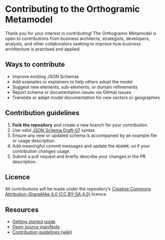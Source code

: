 # Contributing to the Orthogramic Metamodel

Thank you for your interest in contributing! The Orthogramic Metamodel is open to contributions from business architects, strategists, developers, analysts, and other collaborators seeking to improve how business architecture is practised and applied.

## Ways to contribute

- Improve existing JSON Schemas  
- Add examples or explainers to help others adopt the model  
- Suggest new elements, sub-elements, or domain refinements  
- Report schema or documentation issues via GitHub issues  
- Translate or adapt model documentation for new sectors or geographies  

## Contribution guidelines

1. **Fork the repository** and create a new branch for your contribution.
2. Use valid [JSON Schema Draft-07](http://json-schema.org/draft-07/schema) syntax.
3. Ensure any new or updated schema is accompanied by an example file or usage description.
4. Add meaningful commit messages and update the `README.md` if your contribution changes usage.
5. Submit a pull request and briefly describe your changes in the PR description.

## Licence

All contributions will be made under the repository’s [Creative Commons Attribution-ShareAlike 4.0 (CC BY-SA 4.0)](https://creativecommons.org/licenses/by-sa/4.0/) licence.

## Resources

- [Getting started guide](https://orthogramic.atlassian.net/wiki/spaces/OM/pages/290914392)
- [Open source manifesto](https://orthogramic.atlassian.net/wiki/spaces/OM/pages/291799095)
- [Contribution guidelines (wiki)](https://orthogramic.atlassian.net/wiki/spaces/OM/pages/291799095)
